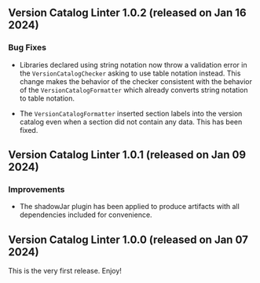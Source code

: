## Version Catalog Linter 1.0.2 (released on Jan 16 2024)

### Bug Fixes

- Libraries declared using string notation now throw a validation error
  in the `VersionCatalogChecker` asking to use table notation instead.
  This change makes the behavior of the checker consistent with the behavior
  of the `VersionCatalogFormatter` which already converts string notation
  to table notation.

- The `VersionCatalogFormatter` inserted section labels into the version catalog
  even when a section did not contain any data. This has been fixed.

## Version Catalog Linter 1.0.1 (released on Jan 09 2024)

### Improvements

- The shadowJar plugin has been applied to produce
  artifacts with all dependencies included for convenience.

## Version Catalog Linter 1.0.0 (released on Jan 07 2024)

This is the very first release. Enjoy!
